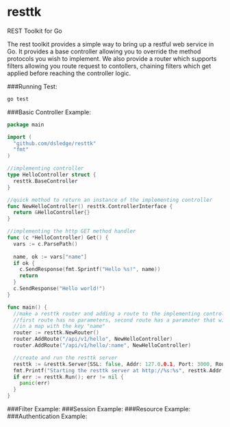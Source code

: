 resttk
======

REST Toolkit for Go

The rest toolkit provides a simple way to bring up a restful web service in Go. It 
provides a base controller allowing you to override the method protocols you wish
to implement. We also provide a router which supports filters allowing you route
request to contollers, chaining filters which get applied before reaching the
controller logic.

###Running Test:
```bash
go test
```

###Basic Controller Example:
```go
package main

import (
  "github.com/dsledge/resttk"
  "fmt"
)

//implementing controller
type HelloController struct {
  resttk.BaseController
}

//quick method to return an instance of the implementing controller
func NewHelloController() resttk.ControllerInterface {
  return &HelloController{}
}

//implementing the http GET method handler
func (c *HelloController) Get() {
  vars := c.ParsePath()
  
  name, ok := vars["name"]
  if ok {
    c.SendResponse(fmt.Sprintf("Hello %s!", name))
    return
  }
  c.SendResponse("Hello world!")
}

func main() {
  //make a resttk router and adding a route to the implementing controller instance
  //first route has no parameters, second route has a paramater that will be place 
  //in a map with the key "name"
  router := resttk.NewRouter()
  router.AddRoute("/api/v1/hello", NewHelloController)
  router.AddRoute("/api/v1/hello/:name", NewHelloController)

  //create and run the resttk server
  resttk := &resttk.Server{SSL: false, Addr: 127.0.0.1, Port: 3000, Routes: router}
  fmt.Printf("Starting the resttk server at http://%s:%s", resttk.Addr, resttk.Port)
  if err := resttk.Run(); err != nil {
    panic(err)
  }
}
```
###Filter Example:
###Session Example:
###Resource Example:
###Authentication Example:



